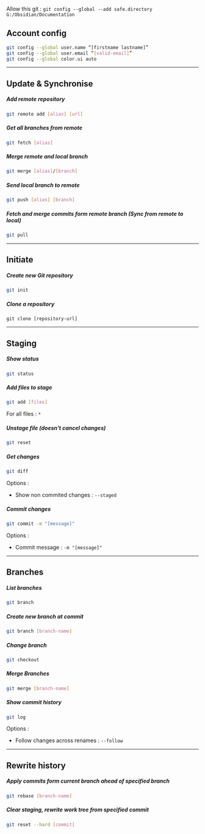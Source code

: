 Allow this git : ``git config --global --add safe.directory G:/Obsidian/Documentation ``

##  Account config

```bash
git config --global user.name “[firstname lastname]”
git config --global user.email “[valid-email]”
git config --global color.ui auto
```

---

## Update & Synchronise

##### Add remote repository

```bash 
git remote add [alias] [url]
```

##### Get all branches from remote

```bash
git fetch [alias]
```

##### Merge remote and local branch

```bash
git merge [alias]/[branch]
```

##### Send local branch to remote

```bash
git push [alias] [branch]
```

##### Fetch and merge commits form remote branch (Sync from remote to local)

```bash
git pull
```

---

## Initiate

##### Create new Git repository

```bash
git init
```

##### Clone a repository

```
git clone [repository-url]
```

---

## Staging

##### Show status

```bash
git status
```

##### Add files to stage

```bash
git add [files]
```

For all files : ``*``

##### Unstage file (doesn't cancel changes)

```bash
git reset
```

##### Get changes

```bash
git diff
```

Options : 
- Show non commited changes : ``--staged``

##### Commit changes

```bash
git commit -m "[message]"
```

Options : 
- Commit message : ``-m "[message]"``

---

## Branches 

##### List branches

```bash
git branch
```

##### Create new branch at commit

```bash
git branch [branch-name]
```

##### Change branch

```bash
git checkout
```

##### Merge Branches

```bash
git merge [branch-name]
```

##### Show commit history

```bash
git log
```

Options :
- Follow changes across renames : ``--follow``

---

## Rewrite history

##### Apply commits form current branch ahead of specified branch

```bash
git rebase [branch-name]
```

##### Clear staging, rewrite work tree from specified commit

```bash
git reset --hard [commit]
```
